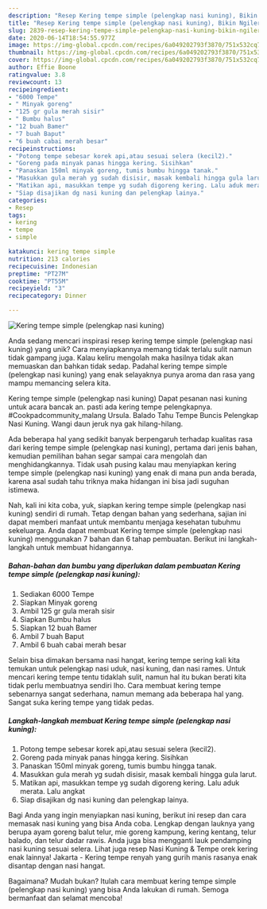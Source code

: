 ```yaml
---
description: "Resep Kering tempe simple (pelengkap nasi kuning), Bikin Ngiler"
title: "Resep Kering tempe simple (pelengkap nasi kuning), Bikin Ngiler"
slug: 2839-resep-kering-tempe-simple-pelengkap-nasi-kuning-bikin-ngiler
date: 2020-06-14T18:54:55.977Z
image: https://img-global.cpcdn.com/recipes/6a049202793f3870/751x532cq70/kering-tempe-simple-pelengkap-nasi-kuning-foto-resep-utama.jpg
thumbnail: https://img-global.cpcdn.com/recipes/6a049202793f3870/751x532cq70/kering-tempe-simple-pelengkap-nasi-kuning-foto-resep-utama.jpg
cover: https://img-global.cpcdn.com/recipes/6a049202793f3870/751x532cq70/kering-tempe-simple-pelengkap-nasi-kuning-foto-resep-utama.jpg
author: Effie Boone
ratingvalue: 3.8
reviewcount: 13
recipeingredient:
- "6000 Tempe"
- " Minyak goreng"
- "125 gr gula merah sisir"
- " Bumbu halus"
- "12 buah Bamer"
- "7 buah Baput"
- "6 buah cabai merah besar"
recipeinstructions:
- "Potong tempe sebesar korek api,atau sesuai selera (kecil2)."
- "Goreng pada minyak panas hingga kering. Sisihkan"
- "Panaskan 150ml minyak goreng, tumis bumbu hingga tanak."
- "Masukkan gula merah yg sudah disisir, masak kembali hingga gula larut."
- "Matikan api, masukkan tempe yg sudah digoreng kering. Lalu aduk merata. Lalu angkat"
- "Siap disajikan dg nasi kuning dan pelengkap lainya."
categories:
- Resep
tags:
- kering
- tempe
- simple

katakunci: kering tempe simple 
nutrition: 213 calories
recipecuisine: Indonesian
preptime: "PT27M"
cooktime: "PT55M"
recipeyield: "3"
recipecategory: Dinner

---
```



![Kering tempe simple (pelengkap nasi kuning)](https://img-global.cpcdn.com/recipes/6a049202793f3870/751x532cq70/kering-tempe-simple-pelengkap-nasi-kuning-foto-resep-utama.jpg)

Anda sedang mencari inspirasi resep kering tempe simple (pelengkap nasi kuning) yang unik? Cara menyiapkannya memang tidak terlalu sulit namun tidak gampang juga. Kalau keliru mengolah maka hasilnya tidak akan memuaskan dan bahkan tidak sedap. Padahal kering tempe simple (pelengkap nasi kuning) yang enak selayaknya punya aroma dan rasa yang mampu memancing selera kita.

Kering tempe simple (pelengkap nasi kuning) Dapat pesanan nasi kuning untuk acara bancak an. pasti ada kering tempe pelengkapnya. #Cookpadcommunity_malang Ursula. Balado Tahu Tempe Buncis Pelengkap Nasi Kuning. Wangi daun jeruk nya gak hilang-hilang.

Ada beberapa hal yang sedikit banyak berpengaruh terhadap kualitas rasa dari kering tempe simple (pelengkap nasi kuning), pertama dari jenis bahan, kemudian pemilihan bahan segar sampai cara mengolah dan menghidangkannya. Tidak usah pusing kalau mau menyiapkan kering tempe simple (pelengkap nasi kuning) yang enak di mana pun anda berada, karena asal sudah tahu triknya maka hidangan ini bisa jadi suguhan istimewa.


Nah, kali ini kita coba, yuk, siapkan kering tempe simple (pelengkap nasi kuning) sendiri di rumah. Tetap dengan bahan yang sederhana, sajian ini dapat memberi manfaat untuk membantu menjaga kesehatan tubuhmu sekeluarga. Anda dapat membuat Kering tempe simple (pelengkap nasi kuning) menggunakan 7 bahan dan 6 tahap pembuatan. Berikut ini langkah-langkah untuk membuat hidangannya.

<!--inarticleads1-->

##### Bahan-bahan dan bumbu yang diperlukan dalam pembuatan Kering tempe simple (pelengkap nasi kuning):

1. Sediakan 6000 Tempe
1. Siapkan  Minyak goreng
1. Ambil 125 gr gula merah sisir
1. Siapkan  Bumbu halus
1. Siapkan 12 buah Bamer
1. Ambil 7 buah Baput
1. Ambil 6 buah cabai merah besar


Selain bisa dimakan bersama nasi hangat, kering tempe sering kali kita temukan untuk pelengkap nasi uduk, nasi kuning, dan nasi rames. Untuk mencari kering tempe tentu tidaklah sulit, namun hal itu bukan berati kita tidak perlu membuatnya sendiri lho. Cara membuat kering tempe sebenarnya sangat sederhana, namun memang ada beberapa hal yang. Sangat suka kering tempe yang tidak pedas. 

<!--inarticleads2-->

##### Langkah-langkah membuat Kering tempe simple (pelengkap nasi kuning):

1. Potong tempe sebesar korek api,atau sesuai selera (kecil2).
1. Goreng pada minyak panas hingga kering. Sisihkan
1. Panaskan 150ml minyak goreng, tumis bumbu hingga tanak.
1. Masukkan gula merah yg sudah disisir, masak kembali hingga gula larut.
1. Matikan api, masukkan tempe yg sudah digoreng kering. Lalu aduk merata. Lalu angkat
1. Siap disajikan dg nasi kuning dan pelengkap lainya.


Bagi Anda yang ingin menyiapkan nasi kuning, berikut ini resep dan cara memasak nasi kuning yang bisa Anda coba. Lengkap dengan lauknya yang berupa ayam goreng balut telur, mie goreng kampung, kering kentang, telur balado, dan telur dadar rawis. Anda juga bisa mengganti lauk pendamping nasi kuning sesuai selera. Lihat juga resep Nasi Kuning &amp; Tempe orek kering enak lainnya! Jakarta - Kering tempe renyah yang gurih manis rasanya enak disantap dengan nasi hangat. 

Bagaimana? Mudah bukan? Itulah cara membuat kering tempe simple (pelengkap nasi kuning) yang bisa Anda lakukan di rumah. Semoga bermanfaat dan selamat mencoba!
